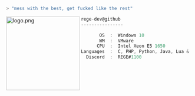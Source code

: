 ```zsh
> "mess with the best, get fucked like the rest"
```
<img align="left" src="https://raw.githubusercontent.com/ecriminal/ecriminal/main/assets/cannabis.png" alt="logo.png" width="200" /> 

```csharp
rege-dev@github
----------------

       OS  :  Windows 10
       WM  :  VMware
      CPU  :  Intel Xeon E5 1650
Languages  :  C, PHP, Python, Java, Lua & html
  Discord  :  REGE#1100
```

<p align="left">
  &nbsp; &nbsp; &nbsp; &nbsp; &nbsp;&nbsp; &nbsp; &nbsp; &nbsp; &nbsp;&nbsp; &nbsp; &nbsp; &nbsp; &nbsp; &nbsp; &nbsp; &nbsp; &nbsp; &nbsp; &nbsp;&nbsp; &nbsp; &nbsp; &nbsp; &nbsp;&nbsp; &nbsp; &nbsp; &nbsp; &nbsp;
</p>
    <p align="center">
</p>
